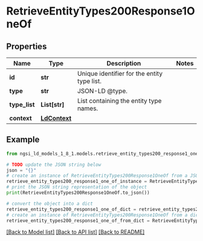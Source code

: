 # RetrieveEntityTypes200Response1OneOf


## Properties

Name | Type | Description | Notes
------------ | ------------- | ------------- | -------------
**id** | **str** | Unique identifier for the entity type list.  | 
**type** | **str** | JSON-LD @type.  | 
**type_list** | **List[str]** | List containing the entity type names.  | 
**context** | [**LdContext**](LdContext.md) |  | 

## Example

```python
from ngsi_ld_models_1_8_1.models.retrieve_entity_types200_response1_one_of import RetrieveEntityTypes200Response1OneOf

# TODO update the JSON string below
json = "{}"
# create an instance of RetrieveEntityTypes200Response1OneOf from a JSON string
retrieve_entity_types200_response1_one_of_instance = RetrieveEntityTypes200Response1OneOf.from_json(json)
# print the JSON string representation of the object
print(RetrieveEntityTypes200Response1OneOf.to_json())

# convert the object into a dict
retrieve_entity_types200_response1_one_of_dict = retrieve_entity_types200_response1_one_of_instance.to_dict()
# create an instance of RetrieveEntityTypes200Response1OneOf from a dict
retrieve_entity_types200_response1_one_of_from_dict = RetrieveEntityTypes200Response1OneOf.from_dict(retrieve_entity_types200_response1_one_of_dict)
```
[[Back to Model list]](../README.md#documentation-for-models) [[Back to API list]](../README.md#documentation-for-api-endpoints) [[Back to README]](../README.md)



